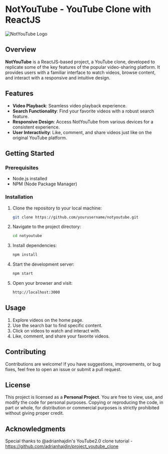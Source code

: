 # NotYouTube - YouTube Clone with ReactJS

![NotYouTube Logo](link_to_logo_image)

## Overview

**NotYouTube** is a ReactJS-based project, a YouTube clone, developed to replicate some of the key features of the popular video-sharing platform. It provides users with a familiar interface to watch videos, browse content, and interact with a responsive and intuitive design.

## Features

- **Video Playback**: Seamless video playback experience.
- **Search Functionality**: Find your favorite videos with a robust search feature.
- **Responsive Design**: Access NotYouTube from various devices for a consistent experience.
- **User Interactivity**: Like, comment, and share videos just like on the original YouTube platform.

## Getting Started

### Prerequisites

- Node.js installed
- NPM (Node Package Manager)

### Installation

1. Clone the repository to your local machine:

   ```bash
   git clone https://github.com/yourusername/notyoutube.git
   ```

2. Navigate to the project directory:

   ```bash
   cd notyoutube
   ```

3. Install dependencies:

   ```bash
   npm install
   ```

4. Start the development server:

   ```bash
   npm start
   ```

5. Open your browser and visit:

   ```bash
   http://localhost:3000
   ```

## Usage

1. Explore videos on the home page.
2. Use the search bar to find specific content.
3. Click on videos to watch and interact with.
4. Like, comment, and share your favorite videos.

## Contributing

Contributions are welcome! If you have suggestions, improvements, or bug fixes, feel free to open an issue or submit a pull request.

## License

This project is licensed as a **Personal Project**. You are free to view, use, and modify the code for personal purposes. Copying or reproducing the code, in part or whole, for distribution or commercial purposes is strictly prohibited without giving proper credit.


## Acknowledgments

Special thanks to @adrianhajdin's YouTube2.0 clone tutorial - https://github.com/adrianhajdin/project_youtube_clone

